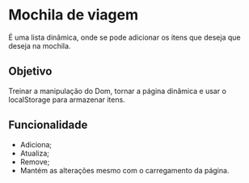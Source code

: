 # Mochila de viagem

É uma lista dinâmica, onde se pode adicionar os itens que deseja que deseja na mochila.

## Objetivo

Treinar a manipulação do Dom, tornar a página dinâmica e usar o localStorage para armazenar itens.


## Funcionalidade

- Adiciona;
- Atualiza;
- Remove;
- Mantém as alterações mesmo com o carregamento da página.

